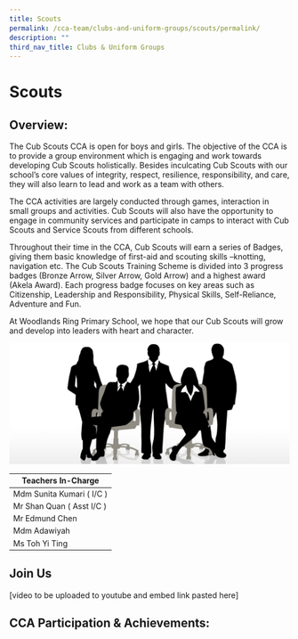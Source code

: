 ```yaml
---
title: Scouts
permalink: /cca-team/clubs-and-uniform-groups/scouts/permalink/
description: ""
third_nav_title: Clubs & Uniform Groups
---
```

Scouts
======

Overview:
---------

The Cub Scouts CCA is open for boys and girls. The objective of the CCA is to provide a group environment which is engaging and work towards developing Cub Scouts holistically. Besides inculcating Cub Scouts with our school’s core values of integrity, respect, resilience, responsibility, and care, they will also learn to lead and work as a team with others.

  

The CCA activities are largely conducted through games, interaction in small groups and activities. Cub Scouts will also have the opportunity to engage in community services and participate in camps to interact with Cub Scouts and Service Scouts from different schools.

  

Throughout their time in the CCA, Cub Scouts will earn a series of Badges, giving them basic knowledge of first-aid and scouting skills –knotting, navigation etc. The Cub Scouts Training Scheme is divided into 3 progress badges (Bronze Arrow, Silver Arrow, Gold Arrow) and a highest award (Akela Award). Each progress badge focuses on key areas such as Citizenship, Leadership and Responsibility, Physical Skills, Self-Reliance, Adventure and Fun.

  

At Woodlands Ring Primary School, we hope that our Cub Scouts will grow and develop into leaders with heart and character.

![](/images/staff.jpg)

| Teachers In-Charge |
| --- |
| Mdm Sunita Kumari ( I/C ) |
| Mr Shan Quan ( Asst I/C ) |
| Mr Edmund Chen |
| Mdm Adawiyah |
| Ms Toh Yi Ting |

Join Us
-------
[video to be uploaded to youtube and embed link pasted here]

CCA Participation & Achievements:
---------------------------------

